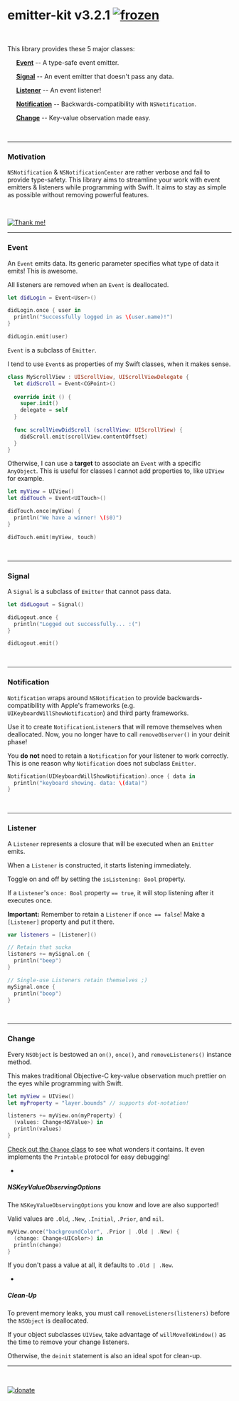 # emitter-kit v3.2.1 [![frozen](http://badges.github.io/stability-badges/dist/frozen.svg)](https://nodejs.org/api/documentation.html#documentation_stability_index)

&nbsp;

This library provides these 5 major classes:

&nbsp;&nbsp;&nbsp;&nbsp;
[**Event**](#event) -- A type-safe event emitter.

&nbsp;&nbsp;&nbsp;&nbsp;
[**Signal**](#signal) -- An event emitter that doesn't pass any data.

&nbsp;&nbsp;&nbsp;&nbsp;
[**Listener**](#listener) -- An event listener!

&nbsp;&nbsp;&nbsp;&nbsp;
[**Notification**](#notification) -- Backwards-compatibility with `NSNotification`.

&nbsp;&nbsp;&nbsp;&nbsp;
[**Change**](#change) -- Key-value observation made easy.

&nbsp;

---

### Motivation

`NSNotification` & `NSNotificationCenter` are rather verbose and fail to provide type-safety. This library aims to streamline your work with event emitters & listeners while programming with Swift. It aims to stay as simple as possible without removing powerful features.

&nbsp;

[![Thank me!](http://img.shields.io/gratipay/aleclarson.svg "Thank me!")](https://gratipay.com/aleclarson/)

---

### **Event**

An `Event` emits data. Its generic parameter specifies what type of data it emits! This is awesome.

All listeners are removed when an `Event` is deallocated.

```Swift
let didLogin = Event<User>()

didLogin.once { user in
  println("Successfully logged in as \(user.name)!")
}

didLogin.emit(user)
```

`Event` is a subclass of `Emitter`.

I tend to use `Event`s as properties of my Swift classes, when it makes sense.

```Swift   
class MyScrollView : UIScrollView, UIScrollViewDelegate {
  let didScroll = Event<CGPoint>()
  
  override init () {
    super.init()
    delegate = self
  }
  
  func scrollViewDidScroll (scrollView: UIScrollView) {
    didScroll.emit(scrollView.contentOffset)
  }
}
```

Otherwise, I can use a **target** to associate an `Event` with a specific `AnyObject`. This is useful for classes I cannot add properties to, like `UIView` for example.

```Swift
let myView = UIView()
let didTouch = Event<UITouch>()

didTouch.once(myView) {
  println("We have a winner! \($0)")
}

didTouch.emit(myView, touch)
```

&nbsp;

---

### **Signal**

A `Signal` is a subclass of `Emitter` that cannot pass data.

```Swift
let didLogout = Signal()

didLogout.once {
  println("Logged out successfully... :(")
}

didLogout.emit()
```

&nbsp;

---

### **Notification**

`Notification` wraps around `NSNotification` to provide backwards-compatibility with Apple's frameworks (e.g. `UIKeyboardWillShowNotification`) and third party frameworks. 

Use it to create `NotificationListener`s that will remove themselves when deallocated. Now, you no longer have to call `removeObserver()` in your deinit phase!

You **do not** need to retain a `Notification` for your listener to work correctly. This is one reason why `Notification` does not subclass `Emitter`.

```Swift
Notification(UIKeyboardWillShowNotification).once { data in
  println("keyboard showing. data: \(data)")
}
```

&nbsp;

---

### **Listener**

A `Listener` represents a closure that will be executed when an `Emitter` emits. 

When a `Listener` is constructed, it starts listening immediately.

Toggle on and off by setting the `isListening: Bool` property.

If a `Listener`'s `once: Bool` property `== true`, it will stop listening after it executes once.

**Important:** Remember to retain a `Listener` if `once == false`! Make a `[Listener]` property and put it there.

```Swift
var listeners = [Listener]()

// Retain that sucka
listeners += mySignal.on {
  println("beep")
}

// Single-use Listeners retain themselves ;)
mySignal.once {
  println("boop")
}
```

&nbsp;

---

### **Change**

Every `NSObject` is bestowed an `on()`, `once()`, and `removeListeners()` instance method.

This makes traditional Objective-C key-value observation much prettier on the eyes while programming with Swift.

```Swift
let myView = UIView()
let myProperty = "layer.bounds" // supports dot-notation!

listeners += myView.on(myProperty) { 
  (values: Change<NSValue>) in
  println(values)
}
```

[Check out the `Change` class](https://github.com/aleclarson/emitter-kit/blob/master/src/ChangeListener.swift#L36-L56) to see what wonders it contains. It even implements the `Printable` protocol for easy debugging!

-

##### NSKeyValueObservingOptions

The `NSKeyValueObservingOptions` you know and love are also supported! 

Valid values are `.Old`, `.New`, `.Initial`, `.Prior`, and `nil`.

```Swift
myView.once("backgroundColor", .Prior | .Old | .New) { 
  (change: Change<UIColor>) in
  println(change)
}
```

If you don't pass a value at all, it defaults to `.Old | .New`.

-

##### Clean-Up

To prevent memory leaks, you must call `removeListeners(listeners)` before the `NSObject` is deallocated.

If your object subclasses `UIView`, take advantage of `willMoveToWindow()` as the time to remove your change listeners.

Otherwise, the `deinit` statement is also an ideal spot for clean-up.

---

&nbsp;

[![donate](http://img.shields.io/gratipay/aleclarson.svg)](https://gratipay.com/aleclarson/)

&nbsp;
